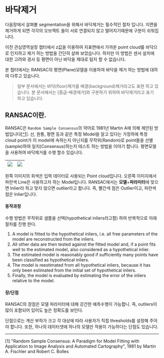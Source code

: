 # 바닥제거 

다음장에서 살펴볼 segmentation을 위해서 바닥제거는 필수적인 절차 입니다. 지면을 제거하게 되면 각각의 오브젝트 들이 서로 연결되지 않고 떨어지기때문에 구분이 쉬워집니다. 

이전 관심영역설정 챕터에서 z값을 이용하여 지표면에서 가까운 point cloud를 바닥으로 인지하고 제거 하는 방법을 간단히 살펴 보았습니다. 하지만 이 방법은 센서 설치에 대한 고려와 경사 등 평면이 아닌 바닥을 제대로 탐지 할 수 없습니다. 

본 챕터에서는 RANSAC의 평면(Plane)모델을 이용하여 바닥을 제거 하는 방법에 대하여 다루고 있습니다. 

> 일부 문서에서는 바닥(floor)제거를 배경(background)제거라고도 표현 하고 있습니다. 본 문서에서는 [중급-배경제거]와 구분하기 위하여 바닥제거라고 표기 하고 있습니다. 


## RANSAC이란. 

RANSAC은 `Random Sample Consensus`의 약어로 1981년 Martin A에 의해 제안된 방법입니다[[^1]](#1). 선, 원통, 평면 등과 같은 특정 Model을 알고 있다는 가정하에 특정 cloud point가 이 model에 속하는지 아닌지를 무작위(Random)로 point들을 선별(sample)하여 일치(Consensus)하는지 테스트 하는 방법을 이야기 합니다.  평면모델을 사용하여 바닥제거를 수행 할수 있습니다. 

|![](http://pointclouds.org/documentation/tutorials/_images/random_sample_example1.png)|![](http://pointclouds.org/documentation/tutorials/_images/random_sample_example2.png)|
|-|-|

왼쪽 이미지의 회색은 입력 데이터로 사용되는 Point cloud입니다. 오른쪽 이미지에서 파란색 Line은 사용하고자 하는 Model입니다. RANSAC에서는 **모델**+**파라미터**에 맞으면 Inlier라 하고 맞지 않으면 outlier라고 합니다. 즉, 빨간색 점은 Outlier이고, 파란색 점은 Inlier입니다. 


#### 동작과정 

수행 방법은 무작위로 샘플을 선택(hypothetical inliers라고함) 하여 반복적으로 아래 절차를 진행 한다. 
1. A model is fitted to the hypothetical inliers, i.e. all free parameters of the model are reconstructed from the inliers.
2. All other data are then tested against the fitted model and, if a point fits well to the estimated model, also considered as a hypothetical inlier.
3. The estimated model is reasonably good if sufficiently many points have been classified as hypothetical inliers.
4. The model is reestimated from all hypothetical inliers, because it has only been estimated from the initial set of hypothetical inliers.
5.  Finally, the model is evaluated by estimating the error of the inliers relative to the model.


#### 장/단점 

RANSAC의 장점은 모델 파라미터에 대해 강건한 예측수행이 가능합니. 즉, outliers이 많이 포함되어 있어도 높은 정확도를 보인다. 

단점으로는 계산 부하가 크고 각 대상에 따라 사용자가 직접 thresholds를 설정해 주어야 합니다. 또한, 하나의 데이터셋에 하나의 모델만 적용이 가능하다는 단점도 있습니다. 




---

<a name="1">[1]</a> "Random Sample Consensus: A Paradigm for Model Fitting with Application to Image Analysis and Automated Cartography", 1981 by Martin A. Fischler and Robert C. Bolles